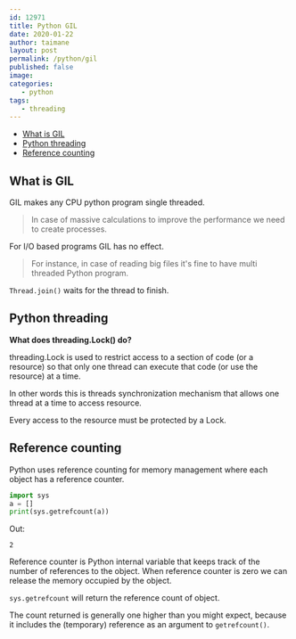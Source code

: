 ```yaml
---
id: 12971
title: Python GIL
date: 2020-01-22
author: taimane
layout: post
permalink: /python/gil
published: false
image: 
categories: 
   - python
tags:   
   - threading
---
```


- [What is GIL](#what-is-gil)
- [Python threading](#python-threading)
- [Reference counting](#reference-counting)

## What is GIL

GIL makes any CPU python program single threaded.

> In case of massive calculations to improve the performance we need to create processes.

For I/O based programs GIL has no effect. 

> For instance, in case of reading big files it's fine to have multi threaded Python program.

`Thread.join()` waits for the thread to finish.

## Python threading

**What does threading.Lock() do?**


threading.Lock is used to restrict access to a section of code (or a resource) 
so that only one thread can execute that code (or use the resource) at a time. 

In other words this is threads synchronization mechanism that allows one thread at a time to access resource.

Every access to the resource must be protected by a Lock. 



## Reference counting

Python uses reference counting for memory management where each object has a reference counter.

```python
import sys 
a = []
print(sys.getrefcount(a))
```

Out:
```
2
```

Reference counter is Python internal variable that keeps track of the number of references to the object. 
When reference counter is zero we can release the memory occupied by the object.

`sys.getrefcount` will return the reference count of object.

The count returned is generally one higher than you might expect, because it includes the (temporary) reference as an argument to `getrefcount()`.


